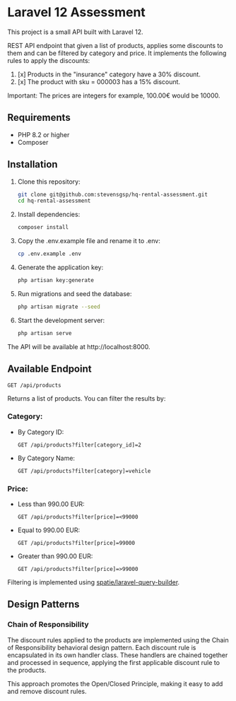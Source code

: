 # Laravel 12 Assessment

This project is a small API built with Laravel 12.

REST API endpoint that given a list of products, applies some discounts to them and can be filtered by category and price. It implements the following rules to apply the discounts:

1. [x] Products in the "insurance" category have a 30% discount.
2. [x] The product with sku = 000003 has a 15% discount.

Important: The prices are integers for example, 100.00€ would be 10000.

## Requirements

- PHP 8.2 or higher
- Composer

## Installation

1. Clone this repository:

    ```bash
    git clone git@github.com:stevensgsp/hq-rental-assessment.git
    cd hq-rental-assessment
    ```

2. Install dependencies:

    ```bash
    composer install
    ```

3. Copy the .env.example file and rename it to .env:

    ```bash
    cp .env.example .env
    ```

4. Generate the application key:

    ```bash
    php artisan key:generate
    ```

5. Run migrations and seed the database:

    ```bash
    php artisan migrate --seed
    ```

7. Start the development server:

    ```bash
    php artisan serve
    ```

The API will be available at http://localhost:8000.

## Available Endpoint

`GET /api/products`

Returns a list of products. You can filter the results by:

### Category:

- By Category ID:

    ```http
    GET /api/products?filter[category_id]=2
    ```

- By Category Name:

    ```http
    GET /api/products?filter[category]=vehicle
    ```

### Price:

- Less than 990.00 EUR:

    ```http
    GET /api/products?filter[price]=<99000
    ```

- Equal to 990.00 EUR:

    ```http
    GET /api/products?filter[price]=99000
    ```

- Greater than 990.00 EUR:

    ```http
    GET /api/products?filter[price]=>99000
    ```

Filtering is implemented using [spatie/laravel-query-builder](https://spatie.be/docs/laravel-query-builder/v6/features/filtering).

## Design Patterns

### Chain of Responsibility
The discount rules applied to the products are implemented using the Chain of Responsibility behavioral design pattern. Each discount rule is encapsulated in its own handler class. These handlers are chained together and processed in sequence, applying the first applicable discount rule to the products.

This approach promotes the Open/Closed Principle, making it easy to add and remove discount rules.
